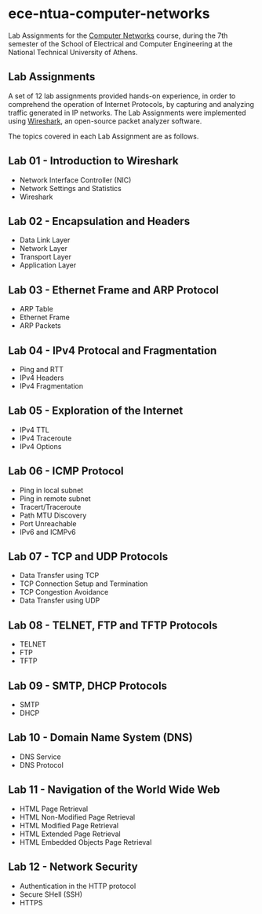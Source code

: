 # ece-ntua-computer-networks

Lab Assignments for the [Computer Networks](https://www.ece.ntua.gr/en/undergraduate/courses/3298) course, during the 7th semester of the School of Electrical and Computer Engineering at the National Technical University of Athens.

## Lab Assignments
A set of 12 lab assignments provided hands-on experience, in order to comprehend the operation of Internet Protocols, by capturing and analyzing traffic generated in IP networks. The Lab Assignments were implemented using [Wireshark](https://www.wireshark.org/), an open-source packet analyzer software.

The topics covered in each Lab Assignment are as follows.

## Lab 01 - Introduction to Wireshark

- Network Interface Controller (NIC)
- Network Settings and Statistics
- Wireshark

## Lab 02 - Encapsulation and Headers

- Data Link Layer
- Network Layer
- Transport Layer
- Application Layer

## Lab 03 - Ethernet Frame and ARP Protocol

- ARP Table
- Ethernet Frame
- ARP Packets

## Lab 04 - IPv4 Protocal and Fragmentation

- Ping and RTT
- IPv4 Headers
- IPv4 Fragmentation

## Lab 05 - Exploration of the Internet

- IPv4 TTL
- IPv4 Traceroute
- IPv4 Options

## Lab 06 - ICMP Protocol

- Ping in local subnet
- Ping in remote subnet
- Tracert/Traceroute
- Path MTU Discovery
- Port Unreachable
- IPv6 and ICMPv6

## Lab 07 - TCP and UDP Protocols

- Data Transfer using TCP
- TCP Connection Setup and Termination
- TCP Congestion Avoidance
- Data Transfer using UDP

## Lab 08 - TELNET, FTP and TFTP Protocols

- TELNET
- FTP
- TFTP

## Lab 09 - SMTP, DHCP Protocols

- SMTP
- DHCP

## Lab 10 - Domain Name System (DNS)

- DNS Service
- DNS Protocol

## Lab 11 - Navigation of the World Wide Web

- HTML Page Retrieval
- HTML Non-Modified Page Retrieval
- HTML Modified Page Retrieval
- HTML Extended Page Retrieval
- HTML Embedded Objects Page Retrieval

## Lab 12 - Network Security

- Authentication in the HTTP protocol
- Secure SHell (SSH)
- HTTPS
